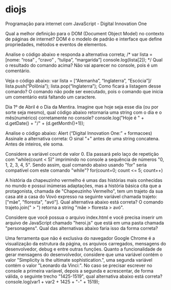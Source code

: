 # diojs
 Programação para internet com JavaScript - Digital Innovation One

 Qual a melhor definição para o DOM (Document Object Model) no contexto de páginas de internet?
DOM é o modelo de padrão e interface que define propriedades, métodos e eventos de elementos.


Analise o código abaixo e responda a alternativa correta;
/*
var lista  = [nome: “rosa” , “cravo” , “tulipa”, “margarida”]
console.log(lista[2]);
*/
Qual o resultado do comando acima?
Não vai aparecer no console, pois é um comentário.



Veja o código abaixo:
var lista = [“Alemanha”, “Inglaterra”, “Escócia”]/
lista.push(“Polônia”);
lista.pop(“Inglaterra”);
Como ficará a listagem desse comando?
O comando não pode ser executado, pois o comando que inicia um comentário está faltando um caractere.


Dia 1º de Abril é o Dia da Mentira. Imagine que hoje seja esse dia (ou por sorte seja mesmo), qual código abaixo retornaria uma string com o dia e o mês(numérico) corretamente no console?
console.log("Hoje é " + d.getDate() + "/" + (d.getMonth()+1));



Analise o código abaixo:
Alert (“Digital Innovation One:” + formacoes)
Assinale a alternativa correta:
O sinal "+" antes de uma string concatena. Antes de inteiros, ele soma.


Considere a variável count de valor 0. Ela passará pelo laço de repetição com "while(count < 5)" imprimindo no console a sequência de números "0, 1, 2, 3, 4, 5". Sendo assim, qual comando abaixo usando "for" seria compatível com este comando "while"?
for(count=0; count <= 5; count++)

A história da chapeuzinho vermelho é umas das histórias mais conhecidas no mundo e possui inúmeras adaptações, mas a história básica cita que a protagonista, chamada de "Chapeuzinho Vermelho", tem um trajeto da sua casa até a casa do Vovó expresso na seguinte variável chamada trajeto:
["mãe", "floresta", "avó"]. 
Qual alternativa abaixo está correta?
O comando trajeto.join(" > ") retorna a string "mãe > floresta > avó".

Considere que você possua o arquivo index.html e você precisa inserir um arquivo de JavaScript chamado "heroi.js" que está em uma pasta chamada "personagens". Qual das alternativas abaixo faria isso da forma correta?
<script src="personagens/heroi.js" type="text/javascript"></script>

Uma ferramenta que não é exclusiva do navegador Google Chrome é a visualização da estrutura da página, os arquivos carregados, mensagens do desenvolvedor, debug e entre outras funções. Quanto a funcionalidade de gerar mensagens do desenvolvedor, considere que uma variável contém o valor "Simplicity is the ultimate sophistication.", uma segunda variável contém o valor "Leonardo da Vinci:". No caso se precisar escrever no console a primeira varíavel, depois a segunda e acrescentar, de forma válida, o seguinte trecho "1425-1519", qual alternativa abaixo está correta?
console.log(var1 + var2 + 1425 + "-" + 1519);